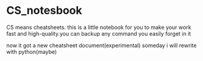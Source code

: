 # CS_notesbook
CS means cheatsheets.
this is a little notebook for you to make your work fast and high-quality.you can backup any command you easily forget in it


now it got a new cheatsheet document(experimental)
someday i will rewrite with python(maybe)
